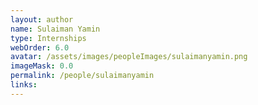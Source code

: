 ```yaml
---
layout: author
name: Sulaiman Yamin
type: Internships
webOrder: 6.0
avatar: /assets/images/peopleImages/sulaimanyamin.png
imageMask: 0.0
permalink: /people/sulaimanyamin
links:
---
```

